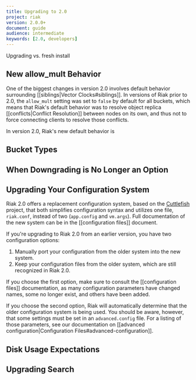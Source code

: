 ```yaml
---
title: Upgrading to 2.0
project: riak
version: 2.0.0+
document: guide
audience: intermediate
keywords: [2.0, developers]
---
```


Upgrading vs. fresh install

## New allow_mult Behavior

One of the biggest changes in version 2.0 involves default behavior surrounding [[siblings|Vector Clocks#siblings]]. In versions of Riak prior to 2.0, the `allow_mult` setting was set to `false` by default for all buckets, which means that Riak's default behavior was to resolve object replica [[conflicts|Conflict Resolution]] between nodes on its own, and thus not to force connecting clients to resolve those conflicts.

In version 2.0, Riak's new default behavior is 

## Bucket Types

## When Downgrading is No Longer an Option

## Upgrading Your Configuration System

Riak 2.0 offers a replacement configuration system, based on the
[Cuttlefish](https://github.com/basho/cuttlefish) project, that both
simplifies configuration syntax and utilizes one file, `riak.conf`,
instead of two (`app.config` and `vm.args`). Full documentation of the
new system can be in the [[configuration files]] document.

If you're upgrading to Riak 2.0 from an earlier version, you have two
configuration options:

1. Manually port your configuration from the older system into the new system.
2. Keep your configuration files from the older system, which are still recognized in Riak 2.0.

If you choose the first option, make sure to consult the [[configuration files]]
documentation, as many configuration parameters have changed names,
some no longer exist, and others have been added.

If you choose the second option, Riak will automatically determine that
the older configuration system is being used. You should be aware,
however, that some settings must be set in an `advanced.config` file.
For a listing of those parameters, see our documentation on [[advanced configuration|Configuration Files#advanced-configuration]].


## Disk Usage Expectations

## Upgrading Search